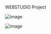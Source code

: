 WEBSTUDIO Project

![image](https://github.com/INRGI/goit-markup-hw-06/assets/120032162/48b3480e-7d57-4a72-8662-e8997e21fe7f)

![image](https://github.com/INRGI/goit-markup-hw-06/assets/120032162/756d3c25-6edb-416d-b59a-18fa9f2314d5)

